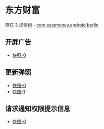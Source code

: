 # 东方财富

存在 3 规则组 - [com.eastmoney.android.berlin](/src/apps/com.eastmoney.android.berlin.ts)

## 开屏广告

- [快照-0](https://i.gkd.li/import/12706071)

## 更新弹窗

- [快照-0](https://i.gkd.li/import/12706070)
- [快照-1](https://i.gkd.li/import/13399156)

## 请求通知权限提示信息

- [快照-0](https://i.gkd.li/import/12706065)
